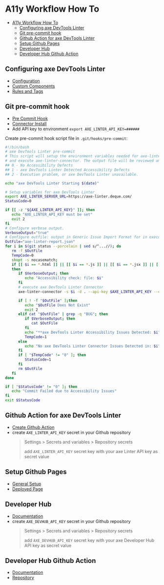 # A11y Workflow How To

- [A11y Workflow How To](#a11y-workflow-how-to)
  - [Configuring axe DevTools Linter](#configuring-axe-devtools-linter)
  - [Git pre-commit hook](#git-pre-commit-hook)
  - [Github Action for axe DevTools Linter](#github-action-for-axe-devtools-linter)
  - [Setup Github Pages](#setup-github-pages)
  - [Developer Hub](#developer-hub)
  - [Developer Hub Github Action](#developer-hub-github-action)

## Configuring axe DevTools Linter

- [Configuration](https://docs.deque.com/linter/4.0.0/en/axe-linter-configuration)
- [Custom Components](https://docs.deque.com/linter/4.0.0/en/vs-code-jetbrains-custom-components)
- [Rules and Tags](https://docs.deque.com/linter/4.0.0/en/axe-linter-rules)

## Git pre-commit hook

- [Pre Commit Hook](https://docs.deque.com/linter/4.0.0/en/axe-linter-git-pre-commit-hook)
- [Connector Install](https://docs.deque.com/linter/4.0.0/en/agora-npm-connector)
- Add API key to environment
  `export AXE_LINTER_API_KEY=######`

Create pre-commit hook script file in `.git/hooks/pre-commit`:

```bash
#!/bin/bash
# axe DevTools Linter pre-commit
# This script will setup the environment variables needed for axe-linter-connector
# and execute axe-linter-connector. The output file will be reviewed and call back with exit codes:
## 0 - No Accessibility Defects
## 1 - axe DevTools Linter Detected Accessibility Defects
## 2 - Execution problem, or axe DevTools Linter unavailable.

echo "axe DevTools Linter Starting $(date)"

# Setup variables for axe DevTools Linter
export AXE_LINTER_SERVER_URL=https://axe-linter.deque.com/
StatusCode=0

if [[ -z "${AXE_LINTER_API_KEY}" ]]; then
   echo "AXE_LINTER_API_KEY must be set"
   exit 2
fi
# Configure verbose output.
VerboseOutput="true"
# Configure outfile: output in Generic Issue Import Format for in execution directory.
OutFile="axe-linter-report.json"
for i in $(git status --porcelain | sed s/^...//); do
   rm -f $OutFile
   TempCode=0
   shopt -s nocasematch;
   if [[ $i == *.html ]] || [[ $i == *.js ]] || [[ $i == *.jsx ]] || [[ $i == *.tsx ]] || [[ $i == *.vue ]] || [[ $i == *.htm ]] || [[$i == *.liquid]] || [[ $i == *.md ]] || [[ $i == *.markdown ]];
   then
      if $VerboseOutput; then
         echo "Accessibility check: file: $i"
      fi
      # execute axe DevTools Linter Connector
      axe-linter-connector -s $i -d . --api-key $AXE_LINTER_API_KEY --config ./axe-linter.yml --url $AXE_LINTER_SERVER_URL

      if [ ! -f "$OutFile" ];then
         echo "$OutFile Does Not Exist"
         exit 2
      elif cat "$OutFile" | grep -q "BUG"; then
         if $VerboseOutput; then
            cat $OutFile
         fi
         echo "**axe DevTools Linter Accessibility Issues Detected: $i"
         TempCode=1
      else
         echo "No axe DevTools Linter Connector Issues Detected in: $i"
      fi
      if [ "$TempCode" != "0" ]; then
         StatusCode=1
      fi
      rm $OutFile
   fi
done

if [ "$StatusCode" != "0" ]; then
   echo "Commit Failed due to Accessibility Issues"
fi
exit $StatusCode
```

## Github Action for axe DevTools Linter

- [Create Github Action](https://docs.deque.com/linter/4.0.0/en/axe-linter-github-action)
- create `AXE_LINTER_API_KEY` secret in your Github repository
  > Settings > Secrets and variables > Repository secrets
  >
  > add `AXE_LINTER_API_KEY` secret key with your axe Linter API key as secret value

## Setup Github Pages

- [General Setup](https://blog.logrocket.com/gh-pages-react-apps/)
- [Deployed Page](https://dominikbauer.github.io/a11y-workflows/)

## Developer Hub

- [Documentation](https://docs.deque.com/developer-hub/2/en/dh-get-started)
- create `AXE_DEVHUB_API_KEY` secret in your Github repository
  > Settings > Secrets and variables > Repository secrets
  >
  > add `AXE_DEVHUB_API_KEY` secret key with your axe Developer Hub API key as secret value

## Developer Hub Github Action

- [Documentation](https://docs.deque.com/developer-hub/2/en/dh-github-action)
- [Repository](https://github.com/dequelabs/axe-devhub-action)
